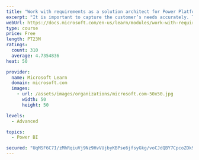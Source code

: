 ```yaml
---
title: "Work with requirements as a solution architect for Power Platform and Dynamics 365"
excerpt: "It is important to capture the customer’s needs accurately. This module explains how to capture requirements and identify functional and non-functional items."
webUrl: https://docs.microsoft.com/en-us/learn/modules/work-with-requirements/
type: course
price: Free
length: PT23M
ratings:
  count: 310
  average: 4.7354836
heat: 50

provider:
  name: Microsoft Learn
  domain: microsoft.com
  images:
    - url: /assets/images/organizations/microsoft.com-50x50.jpg
      width: 50
      height: 50

levels:
  - Advanced

topics:
  - Power BI

secured: "UqMSF6C7I/zMhRqiuVj9Nz9HvVUjbyKBPse6jfsyGkg/voCJdQBY7CpcoZOk9ZivRykbLZjYGp74KIz4Qc4oFfV961bv2tEaRrE8B/XuzgRequi9SgpHZcF+wkqk6rSwkV8kREb2rt9BePTIWkhkhf5HFJYNJHFRUei+nP6+5QOfwlexDSp/WidKTHi/uY7jopLSeoJT/xEE1pHm2EU0+m1/6bPlnPZTTxQiIYnj9SKwd7OHtqM6NojSnQ07QtieCwHfdICkiumvgm0r8Hb7QMZ05XvOZ464gFK8sPFpqrLdeN1oJk+LIApKCkFHmE89lv9if9G720Oc0WyytEWW4jFYfaLB94SNGtDSSEi9C+WzC7J+k5cFta6F1jYLZ7n1p48zdsCnwLiNOaGnujziURV1lNKYmhw/yadkR/+OCIs=;FxwspvwuuZt3HEMhQ8eIYQ=="
---
```


